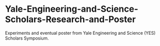 # Yale-Engineering-and-Science-Scholars-Research-and-Poster
 
Experiments and eventual poster from Yale Engineering and Science (YES) Scholars Symposium.

